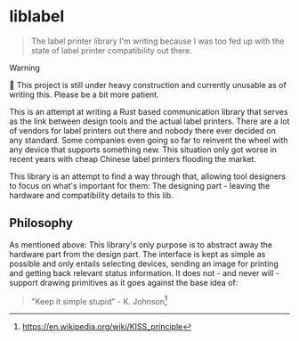# liblabel 

> The label printer library I'm writing because I was too fed up with the state
> of label printer compatibility out there.

> [!WARNING]
> 🚧 This project is still under heavy construction and currently
> unusable as of writing this. Please be a bit more patient.

This is an attempt at writing a Rust based communication library that serves as
the link between design tools and the actual label printers. There are a lot of
vendors for label printers out there and nobody there ever decided on any
standard. Some companies even going so far to reinvent the wheel with any
device that supports something new. This situation only got worse in recent
years with cheap Chinese label printers flooding the market.

This library is an attempt to find a way through that, allowing tool designers
to focus on what's important for them: The designing part - leaving the
hardware and compatibility details to this lib.

## Philosophy

As mentioned above: This library's only purpose is to abstract
away the hardware part from the design part. The interface is kept as simple as
possible and only entails selecting devices, sending an image for printing and
getting back relevant status information. It does not - and never will -
support drawing primitives as it goes against the base idea of:

> "Keep it simple stupid" - K. Johnson[^1]

[^1]: https://en.wikipedia.org/wiki/KISS_principle
